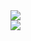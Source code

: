 <a href="https://github.com/lantoy1">
  <img align="center" src="https://github-readme-stats.anuraghazra1.vercel.app/api?username=lantoy1&show_icons=true&count_private=true&theme=blueberry&hide_border=true">
</a>
<br>

<a href="https://wakatime.com/@lantoy1">
  <img src="https://github-readme-stats.vercel.app/api/wakatime?username=lantoy1&show_icons=true&hide_border=true&theme=blueberry&layout=compact">
</a>  
